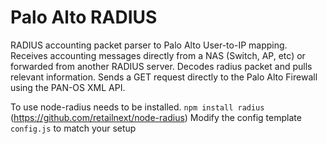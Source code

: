 # Palo Alto RADIUS

RADIUS accounting packet parser to Palo Alto User-to-IP mapping.
Receives accounting messages directly from a NAS (Switch, AP, etc) or forwarded from another RADIUS server.
Decodes radius packet and pulls relevant information. Sends a GET request directly to the Palo Alto Firewall using the PAN-OS XML API.

To use node-radius needs to be installed. `npm install radius` (https://github.com/retailnext/node-radius)
Modify the config template `config.js` to match your setup
